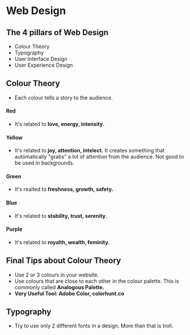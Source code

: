 # Web Design

## The 4 pillars of Web Design
* Colour Theory
* Typography
* User Interface Design
* User Experience Design

## Colour Theory
* Each colour tells a story to the audience. 
#### Red
* It's related to __love, energy, intensity.__
#### Yellow
* It's related to __joy, attention, intelect.__ It creates something that automatically "grabs" a lot of attention from the audience. Not good to be used in backgrounds.
#### Green
* It's realted to __freshness, growth, safety.__
#### Blue
* It's related to __stability, trust, serenity.__
#### Purple
* It's related to __royalth, wealth, feminity.__

## Final Tips about Colour Theory
* Use 2 or 3 colours in your website.
* Use colours that are close to each other in the colour palette. This is commonly called __Analogous Palette.__
* __Very Useful Tool: Adobe Color, colorhunt.co__

## Typography
* Try to use only 2 different fonts in a design. More than that is troll.
